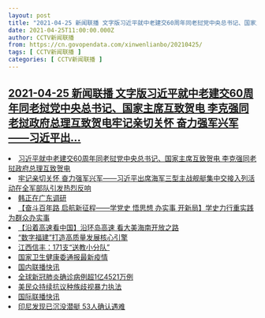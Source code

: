 ```yaml
---
layout: post
title: "2021-04-25 新闻联播 文字版习近平就中老建交60周年同老挝党中央总书记、国家主席互致贺电 李克强同老挝政府总理互致贺电牢记亲切关怀 奋力强军兴军——习近平出"
date: 2021-04-25T11:00:00.000Z
author: CCTV新闻联播
from: https://cn.govopendata.com/xinwenlianbo/20210425/
tags: [ CCTV新闻联播 ]
categories: [ CCTV新闻联播 ]
---
```

<!--1619348400000-->
[2021-04-25 新闻联播 文字版习近平就中老建交60周年同老挝党中央总书记、国家主席互致贺电 李克强同老挝政府总理互致贺电牢记亲切关怀 奋力强军兴军——习近平出...](https://cn.govopendata.com/xinwenlianbo/20210425/)
------

<div>
<li><a target="_blank" href="https://cn.govopendata.com/xinwenlianbo/20210425/#236817">习近平就中老建交60周年同老挝党中央总书记、国家主席互致贺电 李克强同老挝政府总理互致贺电</a></li><li><a target="_blank" href="https://cn.govopendata.com/xinwenlianbo/20210425/#236818">牢记亲切关怀 奋力强军兴军——习近平出席海军三型主战舰艇集中交接入列活动在全军部队引发热烈反响</a></li><li><a target="_blank" href="https://cn.govopendata.com/xinwenlianbo/20210425/#236819">韩正在广东调研</a></li><li><a target="_blank" href="https://cn.govopendata.com/xinwenlianbo/20210425/#236820">【奋斗百年路 启航新征程——学党史 悟思想 办实事 开新局】学史力行重实践 为群众办实事</a></li><li><a target="_blank" href="https://cn.govopendata.com/xinwenlianbo/20210425/#236821">【沿着高速看中国】沿环岛高速 看大美海南开放之路</a></li><li><a target="_blank" href="https://cn.govopendata.com/xinwenlianbo/20210425/#236822">“数字福建”打造高质量发展核心引擎</a></li><li><a target="_blank" href="https://cn.govopendata.com/xinwenlianbo/20210425/#236823">江西信丰：171支“送教小分队”</a></li><li><a target="_blank" href="https://cn.govopendata.com/xinwenlianbo/20210425/#236824">国家卫生健康委通报最新疫情</a></li><li><a target="_blank" href="https://cn.govopendata.com/xinwenlianbo/20210425/#236825">国内联播快讯</a></li><li><a target="_blank" href="https://cn.govopendata.com/xinwenlianbo/20210425/#236826">全球新冠肺炎确诊病例超1亿4521万例</a></li><li><a target="_blank" href="https://cn.govopendata.com/xinwenlianbo/20210425/#236827">美民众持续抗议种族歧视暴力执法</a></li><li><a target="_blank" href="https://cn.govopendata.com/xinwenlianbo/20210425/#236828">国际联播快讯</a></li><li><a target="_blank" href="https://cn.govopendata.com/xinwenlianbo/20210425/#236829">印尼发现已沉没潜艇 53人确认遇难</a></li>
</div>
